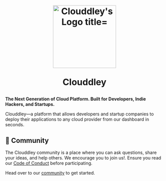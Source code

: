 
<div>
 <h1 align="center">
    <img class="about center mb-3" src="https://avatars.githubusercontent.com/u/105857443?s=200&v=4"
        alt="Clouddley's Logo title="Clouddley's Logo" width="200"> 
        <p>Clouddley</p>

</h1>
  <strong>
    The Next Generation of Cloud Platform. Built for Developers, Indie Hackers, and Startups.
  </strong>
  <p>
    Clouddley—a platform that allows developers and startup companies to deploy their applications to any cloud provider
    from our dashboard in seconds.
  </p>
</div>




## 🚀 Community

The Clouddley community is a place where you can ask questions, share your ideas, and help others. We encourage you to join us!. Ensure you read our [Code of Conduct](CODE_OF_CONDUCT.md) before participating. 

Head over to our [community](https://github.com/clouddley/community/discussions) to get started.







